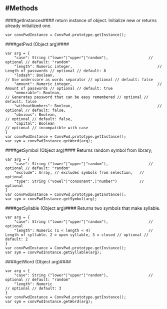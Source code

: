 #Methods
--------------------------------------
####getInstances####
return instance of object.
Initialize new or returns already initialized one.
```
var convPwdInstance = ConvPwd.prototype.getInstance();
```

####getPwd (Object arg)####
```
var arg = {
	"case": String ("lower"|"upper"|"random"),					// optional // default: "random"
	"length": Numeric integer,										// Length of passwords // optional // default: 8
	"lodash": Boolean,													// Use underscore as words separator // optional // default: false
	"amount": Numeric integer,										// Amount of passwords // optional // default: true
	"memorable": Boolean,												// Generates password that can be easy remembered // optional // default: false
	"withoutNumbers": Boolean,										// optional // default: false,
	"obvious": Boolean,													// optional // default: false,
	"capital": Boolean														// optional // incompatible with case
}
var convPwdInstance = ConvPwd.prototype.getInstance();
var sym = convPwdInstance.getWord(arg);

```

####getSymbol (Object arg)####
Returns random symbol from library;
```
var arg = {
    "case": String ("lower"|"upper"|"random"),					// optional // default: "random"
    "exclude": Array, // excludes symbols from selection,	// optional
    "type": String ("vowel"|"consonant",|"number")			// optional
}
var convPwdInstance = ConvPwd.prototype.getInstance();
var sym = convPwdInstance.getSymbol(arg);
```

####getSyllable (Object arg)####
Returns two symbols that make syllable.

```
var arg = {
	"case": String ("lower"|"upper"|"random"),					// optional
	"length": Numeric (1 < length < 4)							// Length of syllable. 2 = open syllable, 3 = closed // optional // default: 2
}
var convPwdInstance = ConvPwd.prototype.getInstance();
var sym = convPwdInstance.getSyllable(arg);

```

####getWord (Object arg)####
```
var arg = {
	"case": String ("lower"|"upper"|"random"),					// optional // default: "random"
	"length": Numeric													// optional // default: 3
}
var convPwdInstance = ConvPwd.prototype.getInstance();
var sym = convPwdInstance.getWord(arg);

```
